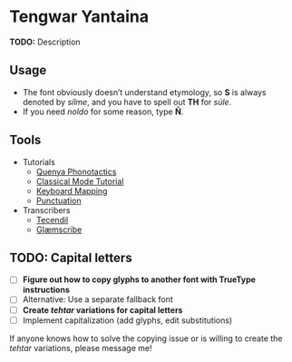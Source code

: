 # Tengwar Yantaina

**TODO:** Description

## Usage

* The font obviously doesn’t understand etymology, so **S** is always denoted by *silme*, and you have to spell out **TH** for *súle*.
* If you need *noldo* for some reason, type **Ñ**.

## Tools

* Tutorials
	* [Quenya Phonotactics](https://en.wikipedia.org/wiki/Quenya#Phonotactics)
	* [Classical Mode Tutorial](http://www.at.mansbjorkman.net/teng_quenya.htm)
	* [Keyboard Mapping](https://eldamo.org/general/elvish-fonts.html)
	* [Punctuation](http://www.at.mansbjorkman.net/teng_punctuation.htm)
* Transcribers
	* [Tecendil](https://www.tecendil.com)
	* [Glæmscribe](https://glaemscrafu.jrrvf.com/english/glaemscribe.html)

## TODO: Capital letters

* [ ] **Figure out how to copy glyphs to another font with TrueType instructions**
* [ ] Alternative: Use a separate fallback font
* [ ] **Create *tehtar* variations for capital letters**
* [ ] Implement capitalization (add glyphs, edit substitutions)

If anyone knows how to solve the copying issue or is willing to create the *tehtar* variations, please message me!
